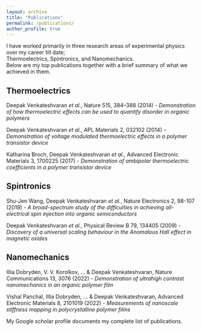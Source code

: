 ```yaml
---
layout: archive
title: "Publications"
permalink: /publications/
author_profile: true
---
```

I have worked primarily in three research areas of experimental physics over my career till date;  
Thermoelectrics, Spintronics, and Nanomechanics.  
Below are my top publications together with a brief summary of what we achieved in them. 

## Thermoelectrics

Deepak Venkateshvaran *et al.*, Nature 515, 384–388 (2014) - *Demonstration of how thermoelectric effects can be used to quantify disorder in organic polymers*  

Deepak Venkateshvaran *et al.*, APL Materials 2, 032102 (2014) - *Demonstration of voltage modulated thermoelectric effects in a polymer transistor device*  

Katharina Broch, Deepak Venkateshvaran *et al.*, Advanced Electronic Materials 3, 1700225 (2017) - *Demonstration of ambipolar thermoelectric coefficients in a polymer transistor device*  
 

## Spintronics 

Shu-Jen Wang, Deepak Venkateshvaran *et al.*, Nature Electronics 2, 98-107 (2019) - *A broad-spectrum study of the difficulties in achieving all-electrical spin injection into organic semiconductors*  

Deepak Venkateshvaran *et al.*, Physical Review B 79, 134405 (2009) - *Discovery of a universal scaling behaviour in the Anomalous Hall effect in magnetic oxides*  

## Nanomechanics

Illia Dobryden, V. V. Korolkov, ... & Deepak Venkateshvaran, Nature Communications 13, 3076 (2022) - *Demonstration of ultrahigh contrast nanomechanics in an organic polymer film*   

Vishal Panchal, Illia Dobryden, ... & Deepak Venkateshvaran, Advanced Electronic Materials 8, 2101019 (2022) - *Measurements of nanoscale stiffness mapping in polycrystalline polymer films*  


My Google scholar profile documents my complete list of publications.
